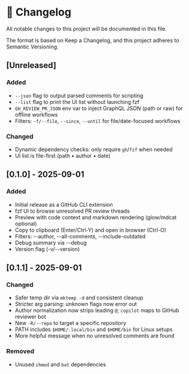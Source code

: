 # 📝 Changelog

All notable changes to this project will be documented in this file.

The format is based on Keep a Changelog, and this project adheres to Semantic Versioning.

## [Unreleased]

### Added

- `--json` flag to output parsed comments for scripting
- `--list` flag to print the UI list without launching fzf
- `GH_REVIEW_PR_JSON` env var to inject GraphQL JSON (path or raw) for offline workflows
- Filters: `-f/--file`, `--since`, `--until` for file/date-focused workflows

### Changed

- Dynamic dependency checks: only require `gh`/`fzf` when needed
- UI list is file-first (path • author • date)

## [0.1.0] - 2025-09-01

### Added

- Initial release as a GitHub CLI extension
- fzf UI to browse unresolved PR review threads
- Preview with code context and markdown rendering (glow/mdcat optional)
- Copy to clipboard (Enter/Ctrl-Y) and open in browser (Ctrl-O)
- Filters: --author, --all-comments, --include-outdated
- Debug summary via --debug
- Version flag (-v/--version)

## [0.1.1] - 2025-09-01

### Changed

- Safer temp dir via `mktemp -d` and consistent cleanup
- Stricter arg parsing: unknown flags now error out
- Author normalization now strips leading `@`; `copilot` maps to GitHub reviewer bot
- New `-R/--repo` to target a specific repository
- PATH includes `$HOME/.local/bin` and `$HOME/bin` for Linux setups
- More helpful message when no unresolved comments are found

### Removed

- Unused `chmod` and `bat` dependencies
